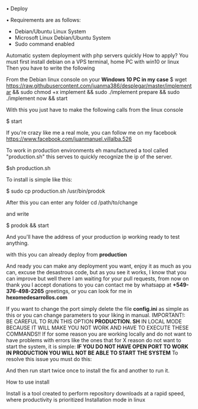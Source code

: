 • Deploy

• Requirements are as follows:

* Debian/Ubuntu Linux System
* Microsoft Linux Debian/Ubuntu System
* Sudo command enabled

Automatic system deployment with php servers quickly
How to apply?
You must first install debian on a VPS terminal, home PC with win10 or linux
Then you have to write the following

From the Debian linux console on your **Windows 10 PC in my case**
$ wget https://raw.githubusercontent.com/juanma386/desplegar/master/implementar && sudo chmod +x implement && sudo ./implement prepare && sudo ./implement now && start

With this you just have to make the following calls from the linux console

$ start

If you're crazy like me a real mole, you can follow me on my facebook https://www.facebook.com/juanmanuel.villalba.526

To work in production environments eh manufactured a tool called "production.sh" this serves to quickly recognize the ip of the server.

$sh production.sh

To install is simple like this:

$ sudo cp production.sh /usr/bin/prodok

After this you can enter any folder
cd /path/to/change

and write 

$ prodok && start

And you'll have the address of your production ip working ready to test anything.

with this you can already deploy from **production**

And ready you can make any deployment you want, enjoy it as much as you can, excuse the desastrous code, but as you see it works, I know that you can improve but well there I am waiting for your pull requests, from now on thank you I accept donations to you can contact me by whatsapp at **+549-376-498-2265** greetings, or you can look for me in **hexomedesarrollos.com**

If you want to change the port simply delete the file **config.ini** as simple as this or you can change parameters to your liking in manual.
IMPORTANT!: BE CAREFUL TO RUN THIS OPTION **PRODUCTION. SH** IN LOCAL MODE BECAUSE IT WILL MAKE YOU NOT WORK AND HAVE TO EXECUTE THESE COMMANDS!! If for some reason you are working locally and do not want to have problems with errors like the ones that for X reason do not want to start the system, it is simple: **IF YOU DO NOT HAVE OPEN PORT TO WORK IN PRODUCTION YOU WILL NOT BE ABLE TO START THE SYSTEM**
To resolve this issue you must do this:

And then run start twice once to install the fix and another to run it.


How to use install

Install is a tool created to perform repository downloads at a rapid speed, where productivity is prioritized
Installation mode in linux
